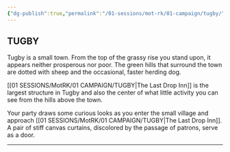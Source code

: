 ```yaml
---
{"dg-publish":true,"permalink":"/01-sessions/mot-rk/01-campaign/tugby/","tags":["Interlopers"]}
---
```



## TUGBY

Tugby is a small town.  From the top of the grassy rise you stand upon, it appears neither prosperous nor poor.  The green hills that surround the town are dotted with sheep and the occasional, faster herding dog. 

[[01 SESSIONS/MotRK/01 CAMPAIGN/TUGBY\|The Last Drop Inn]] is the largest structure in Tugby and also the center of what little activity you can see from the hills above the town.

Your party draws some curious looks as you enter the small village and approach [[01 SESSIONS/MotRK/01 CAMPAIGN/TUGBY\|The Last Drop Inn]].  A pair of stiff canvas curtains, discolored by the passage of patrons, serve as a door.

---